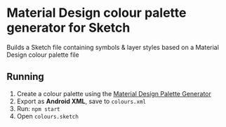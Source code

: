 # Material Design colour palette generator for Sketch

Builds a Sketch file containing symbols & layer styles based on a Material Design colour palette file

## Running

1. Create a colour palette using the [Material Design Palette Generator](http://mcg.mbitson.com/)
2. Export as **Android XML**, save to `colours.xml`
3. Run: `npm start`
4. Open `colours.sketch`
